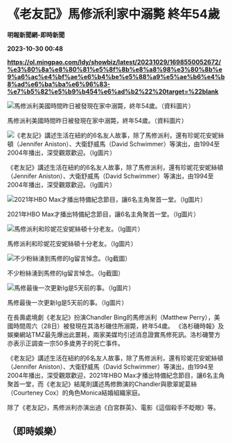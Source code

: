 # 《老友記》馬修派利家中溺斃 終年54歲
**明報新聞網-即時新聞**

**2023-10-30 00:48**

**https://ol.mingpao.com/ldy/showbiz/latest/20231029/1698550052672/%e3%80%8a%e8%80%81%e5%8f%8b%e8%a8%98%e3%80%8b%e9%a6%ac%e4%bf%ae%e6%b4%be%e5%88%a9%e5%ae%b6%e4%b8%ad%e6%ba%ba%e6%96%83-%e7%b5%82%e5%b9%b454%e6%ad%b2%22%20target=%22blank**

![馬修派利美國時間昨日被發現在家中溺斃，終年54歲。（資料圖片）](https://fs.mingpao.com/ldy/20231029/s00009/be91cafecf2cd0a72def4ec2e2dbc434.jpg)

馬修派利美國時間昨日被發現在家中溺斃，終年54歲。（資料圖片）

![《老友記》講述生活在紐約的6名友人故事，除了馬修派利，還有珍妮花安妮絲頓（Jennifer Aniston）、大衛舒威馬（David Schwimmer）等演出，由1994至2004年播出，深受觀眾歡迎。（Ig圖片）](https://fs.mingpao.com/ldy/20231029/s00009/c0b7b40f9b5d4a593b2e4748d5a32c7f.jpg)

《老友記》講述生活在紐約的6名友人故事，除了馬修派利，還有珍妮花安妮絲頓（Jennifer Aniston）、大衛舒威馬（David Schwimmer）等演出，由1994至2004年播出，深受觀眾歡迎。（Ig圖片）

![2021年HBO Max才播出特備紀念節目，讓6名主角聚首一堂。（Ig圖片）](https://fs.mingpao.com/ldy/20231029/s00009/c0bca5c0b5666480dcf9cce03b95c627.jpg)

2021年HBO Max才播出特備紀念節目，讓6名主角聚首一堂。（Ig圖片）

![馬修派利和珍妮花安妮絲頓十分老友。（Ig圖片）](https://fs.mingpao.com/ldy/20231029/s00009/c0c561c3d0a2138ebb4c181e25c4240c.jpg)

馬修派利和珍妮花安妮絲頓十分老友。（Ig圖片）

![不少粉絲湧到馬修的Ig留言悼念。（Ig截圖）](https://fs.mingpao.com/ldy/20231029/s00009/c0d1d80de45c315849b03094fe5660a3.jpg)

不少粉絲湧到馬修的Ig留言悼念。（Ig截圖）

![馬修最後一次更新Ig是5天前的事。（Ig圖片）](https://fs.mingpao.com/ldy/20231029/s00009/c0d75deed223b9d4cb2b9482db1cc812.jpg)

馬修最後一次更新Ig是5天前的事。（Ig圖片）

在長壽處境劇《老友記》扮演Chandler Bing的馬修派利（Matthew Perry），美國時間周六（28日）被發現在其洛杉磯住所溺斃，終年54歲。 《洛杉磯時報》及娛樂網站TMZ最先爆出此噩耗，兩家美媒均引述消息證實馬修死訊。洛杉磯警方亦表示正調查一宗50多歲男子的死亡事件。

《老友記》講述生活在紐約的6名友人故事，除了馬修派利，還有珍妮花安妮絲頓（Jennifer Aniston）、大衛舒威馬（David Schwimmer）等演出，由1994至2004年播出，深受觀眾歡迎，2021年HBO Max才播出特備紀念節目，讓6名主角聚首一堂，而《老友記》結尾則講述馬修飾演的Chandler與歌翠妮葛絲（Courteney Cox）的角色Monica結婚組織家庭。

除了《老友記》，馬修派利亦演出過《白宮群英》、電影《這個殺手不眨眼》等。

（即時娛樂）
------